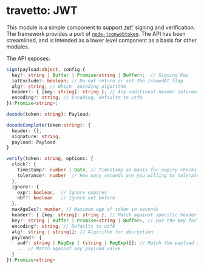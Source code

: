 travetto: JWT
===

This module is a simple component to support [`JWT`'](https://jwt.io/) signing and verification.  The framework provides a port of [`node-jsonwebtoken`](https://github.com/auth0/node-jsonwebtoken). The API has been streamlined, and is intended as a lower level component as a basis for other modules.

The API exposes:

```typescript
sign(payload:object, config:{
  key?: string | Buffer | Promise<string | Buffer>;  // Signing Key
  iatExclude?: boolean; // Do not return or set the issuedAt flag
  alg?: string; // Which  encoding algorithm
  header?: { [key: string]: string }; // Any additional header information
  encoding?: string; // Encoding, defaults to utf8
}):Promise<string>;
```

```typescript
decode(token: string): Payload;

decodeComplete(token:string): {
  header: {},
  signature: string,
  payload: Payload
}
```

```typescript
verify(token: string, options: {
  clock?: { 
    timestamp?: number | Date, // Timestamp as basis for expiry checks
    tolerance?: number  // How many seconds are you willing to tolerate
  },
  ignore?: { 
    exp?: boolean,  // Ignore expires
    nbf?: boolean   // Ignore not before
  },
  maxAgeSec?: number, // Maximum age of token in seconds
  header?: { [key: string]: string }, // Match against specific header fields
  key?: string | Buffer | Promise<string | Buffer>, // Use the key for decoding token
  encoding?: string, // Defaults to utf8
  alg?: string | string[]; // Algorithm for decryption
  payload?: {
    aud?: string | RegExp | (string | RegExp)[]; // Match the payload aud against a set of audiences
    ... // Match against any payload value
  } 
}):Promise<string>
```
